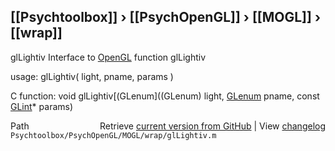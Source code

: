 ## [[Psychtoolbox]] &#8250; [[PsychOpenGL]] &#8250; [[MOGL]] &#8250; [[wrap]]

glLightiv  Interface to [OpenGL](OpenGL) function glLightiv  
  
usage:  glLightiv( light, pname, params )  
  
C function:  void glLightiv[(GLenum]((GLenum) light, [GLenum](GLenum) pname, const [GLint](GLint)\* params)  




<div class="code_header" style="text-align:right;">
  <span style="float:left;">Path&nbsp;&nbsp;</span> <span class="counter">Retrieve <a href=
  "https://raw.github.com/Psychtoolbox-3/Psychtoolbox-3/beta/Psychtoolbox/PsychOpenGL/MOGL/wrap/glLightiv.m">current version from GitHub</a> | View <a href=
  "https://github.com/Psychtoolbox-3/Psychtoolbox-3/commits/beta/Psychtoolbox/PsychOpenGL/MOGL/wrap/glLightiv.m">changelog</a></span>
</div>
<div class="code">
  <code>Psychtoolbox/PsychOpenGL/MOGL/wrap/glLightiv.m</code>
</div>

